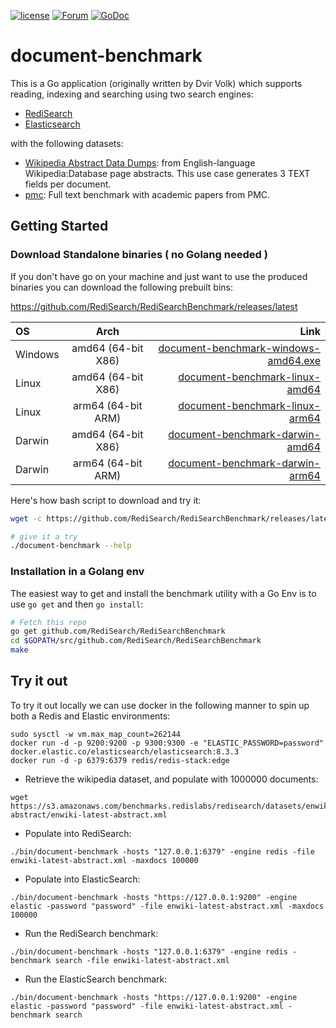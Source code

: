 [![license](https://img.shields.io/github/license/RediSearch/RediSearchBenchmark.svg)](https://github.com/RediSearch/RediSearchBenchmark)
[![Forum](https://img.shields.io/badge/Forum-RediSearch-blue)](https://forum.redislabs.com/c/modules/redisearch/)
[![GoDoc](https://godoc.org/github.com/RediSearch/RediSearchBenchmark?status.svg)](https://godoc.org/github.com/RediSearch/RediSearchBenchmark)

# document-benchmark
This is a Go application (originally written by Dvir Volk) which supports reading, indexing and searching using two search engines:

* [RediSearch](https://github.com/RediSearch/RediSearch)
* [Elasticsearch](https://www.elastic.co/)

with the following datasets:

* [Wikipedia Abstract Data Dumps](https://s3.amazonaws.com/benchmarks.redislabs/redisearch/datasets/enwiki-abstract/enwiki-latest-abstract.xml): from English-language Wikipedia:Database page abstracts. This use case generates 3 TEXT fields per document.
* [pmc](https://s3.amazonaws.com/benchmarks.redislabs/redisearch/datasets/pmc/documents.json.bz2): Full text benchmark with academic papers from PMC.



## Getting Started

### Download Standalone binaries ( no Golang needed )

If you don't have go on your machine and just want to use the produced binaries you can download the following prebuilt bins:

https://github.com/RediSearch/RediSearchBenchmark/releases/latest

| OS | Arch | Link |
| :---         |     :---:      |          ---: |
| Windows   | amd64  (64-bit X86)     | [document-benchmark-windows-amd64.exe](https://github.com/RediSearch/RediSearchBenchmark/releases/latest/download/document-benchmark-windows-amd64.exe.tar.gz)    |
| Linux   | amd64  (64-bit X86)     | [document-benchmark-linux-amd64](https://github.com/RediSearch/RediSearchBenchmark/releases/latest/download/document-benchmark-linux-amd64.tar.gz)    |
| Linux   | arm64 (64-bit ARM)     | [document-benchmark-linux-arm64](https://github.com/RediSearch/RediSearchBenchmark/releases/latest/download/document-benchmark-linux-arm64.tar.gz)    |
| Darwin   | amd64  (64-bit X86)     | [document-benchmark-darwin-amd64](https://github.com/RediSearch/RediSearchBenchmark/releases/latest/download/document-benchmark-darwin-amd64.tar.gz)    |
| Darwin   | arm64 (64-bit ARM)     | [document-benchmark-darwin-arm64](https://github.com/RediSearch/RediSearchBenchmark/releases/latest/download/document-benchmark-darwin-arm64.tar.gz)    |

Here's how bash script to download and try it:

```bash
wget -c https://github.com/RediSearch/RediSearchBenchmark/releases/latest/download/document-benchmark-$(uname -mrs | awk '{ print tolower($1) }')-$(dpkg --print-architecture).tar.gz -O - | tar -xz

# give it a try
./document-benchmark --help
```


### Installation in a Golang env

The easiest way to get and install the benchmark utility with a Go Env is to use
`go get` and then `go install`:
```bash
# Fetch this repo
go get github.com/RediSearch/RediSearchBenchmark
cd $GOPATH/src/github.com/RediSearch/RediSearchBenchmark
make
```


## Try it out

To try it out locally we can use docker in the following manner to spin up both a Redis and Elastic environments:
```
sudo sysctl -w vm.max_map_count=262144
docker run -d -p 9200:9200 -p 9300:9300 -e "ELASTIC_PASSWORD=password"  docker.elastic.co/elasticsearch/elasticsearch:8.3.3
docker run -d -p 6379:6379 redis/redis-stack:edge
``` 

* Retrieve the wikipedia dataset, and populate with 1000000 documents:

```
wget https://s3.amazonaws.com/benchmarks.redislabs/redisearch/datasets/enwiki-abstract/enwiki-latest-abstract.xml
```

* Populate into RediSearch:
```
./bin/document-benchmark -hosts "127.0.0.1:6379" -engine redis -file enwiki-latest-abstract.xml -maxdocs 100000
```

* Populate into ElasticSearch:
```
./bin/document-benchmark -hosts "https://127.0.0.1:9200" -engine elastic -password "password" -file enwiki-latest-abstract.xml -maxdocs 100000
```

* Run the RediSearch benchmark:
```
./bin/document-benchmark -hosts "127.0.0.1:6379" -engine redis -benchmark search -file enwiki-latest-abstract.xml
```

* Run the ElasticSearch benchmark:
```
./bin/document-benchmark -hosts "https://127.0.0.1:9200" -engine elastic -password "password" -file enwiki-latest-abstract.xml -benchmark search 
```
